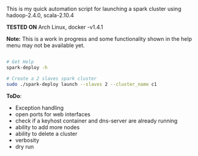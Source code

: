 This is my quick automation script for launching a spark cluster using
hadoop-2.4.0, scala-2.10.4

**TESTED ON** Arch Linux, docker -v1.4.1

**Note:** This is a work in progress and some functionality shown in the help menu
may not be available yet.

```bash

# Get Help
spark-deploy -h

# Create a 2 slaves spark cluster
sudo ./spark-deploy launch --slaves 2 --cluster_name c1

```

**ToDo**:
- Exception handling
- open ports for web interfaces
- check if a keyhost container and dns-server are already running
- ability to add more nodes
- ability to delete a cluster
- verbosity
- dry run
